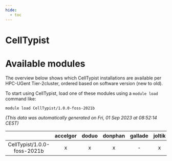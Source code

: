 ```yaml
---
hide:
  - toc
---
```


CellTypist
==========

# Available modules


The overview below shows which CellTypist installations are available per HPC-UGent Tier-2cluster, ordered based on software version (new to old).

To start using CellTypist, load one of these modules using a `module load` command like:

```shell
module load CellTypist/1.0.0-foss-2021b
```

*(This data was automatically generated on Fri, 01 Sep 2023 at 08:52:14 CEST)*  

| |accelgor|doduo|donphan|gallade|joltik|skitty|swalot|victini|
| :---: | :---: | :---: | :---: | :---: | :---: | :---: | :---: | :---: |
|CellTypist/1.0.0-foss-2021b|x|x|x|-|x|x|x|x|
